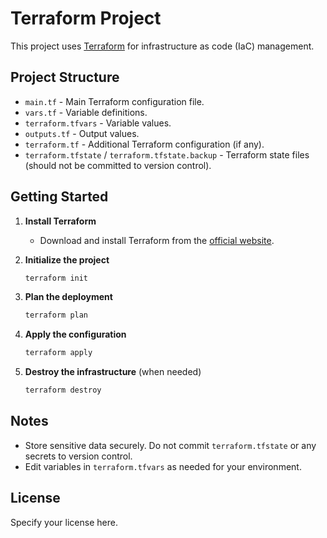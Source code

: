# Terraform Project

This project uses [Terraform](https://www.terraform.io/) for infrastructure as code (IaC) management.

## Project Structure

- `main.tf` - Main Terraform configuration file.
- `vars.tf` - Variable definitions.
- `terraform.tfvars` - Variable values.
- `outputs.tf` - Output values.
- `terraform.tf` - Additional Terraform configuration (if any).
- `terraform.tfstate` / `terraform.tfstate.backup` - Terraform state files (should not be committed to version control).

## Getting Started

1. **Install Terraform**
   - Download and install Terraform from the [official website](https://www.terraform.io/downloads.html).

2. **Initialize the project**
   ```sh
   terraform init
   ```

3. **Plan the deployment**
   ```sh
   terraform plan
   ```

4. **Apply the configuration**
   ```sh
   terraform apply
   ```

5. **Destroy the infrastructure** (when needed)
   ```sh
   terraform destroy
   ```

## Notes
- Store sensitive data securely. Do not commit `terraform.tfstate` or any secrets to version control.
- Edit variables in `terraform.tfvars` as needed for your environment.

## License
Specify your license here.
